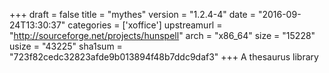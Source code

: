 +++
draft = false
title = "mythes"
version = "1.2.4-4"
date = "2016-09-24T13:30:37"
categories = ['xoffice']
upstreamurl = "http://sourceforge.net/projects/hunspell"
arch = "x86_64"
size = "15228"
usize = "43225"
sha1sum = "723f82cedc32823afde9b013894f48b7ddc9daf3"
+++
A thesaurus library